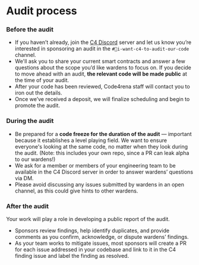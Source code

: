# Audit process

### Before the audit

* If you haven’t already, join the [C4 Discord](https://discord.gg/YgBwyreF9B) server and let us know you’re interested in sponsoring an audit in the `#💼i-want-c4-to-audit-our-code` channel.
* We'll ask you to share your current smart contracts and answer a few questions about the scope you’d like wardens to focus on. If you decide to move ahead with an audit, **the relevant code will be made public** at the time of your audit.
* After your code has been reviewed, Code4rena staff will contact you to iron out the details.
* Once we’ve received a deposit, we will finalize scheduling and begin to promote the audit.

### During the audit

* Be prepared for a **code freeze for the duration of the audit** — important because it establishes a level playing field. We want to ensure everyone's looking at the same code, no matter when they look during the audit. (Note: this includes your own repo, since a PR can leak alpha to our wardens!)
* We ask for a member or members of your engineering team to be available in the C4 Discord server in order to answer wardens’ questions via DM.
* Please avoid discussing any issues submitted by wardens in an open channel, as this could give hints to other wardens.

### After the audit

Your work will play a role in developing a public report of the audit.

* Sponsors review findings, help identify duplicates, and provide comments as you confirm, acknowledge, or dispute wardens’ findings.
* As your team works to mitigate issues, most sponsors will create a PR for each issue addressed in your codebase and link to it in the C4 finding issue and label the finding as resolved.
